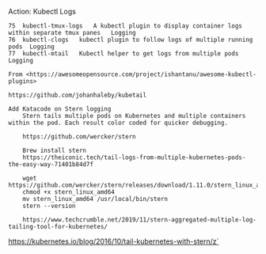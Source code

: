 Action:  Kubectl Logs
	
	75	kubectl-tmux-logs	A kubectl plugin to display container logs within separate tmux panes	Logging
	76	kubectl-clogs	kubectl plugin to follow logs of multiple running pods	Logging
	77	kubectl-mtail	Kubectl helper to get logs from multiple pods	Logging
	
	From <https://awesomeopensource.com/project/ishantanu/awesome-kubectl-plugins> 
	
	https://github.com/johanhaleby/kubetail
	
	Add Katacode on Stern logging
		Stern tails multiple pods on Kubernetes and multiple containers within the pod. Each result color coded for quicker debugging.
		
		https://github.com/wercker/stern
		
		Brew install stern
		https://theiconic.tech/tail-logs-from-multiple-kubernetes-pods-the-easy-way-71401b84d7f
		
		wget https://github.com/wercker/stern/releases/download/1.11.0/stern_linux_amd64
		chmod +x stern_linux_amd64
		mv stern_linux_amd64 /usr/local/bin/stern
		stern --version
	
		https://www.techcrumble.net/2019/11/stern-aggregated-multiple-log-tailing-tool-for-kubernetes/
https://kubernetes.io/blog/2016/10/tail-kubernetes-with-stern/z`